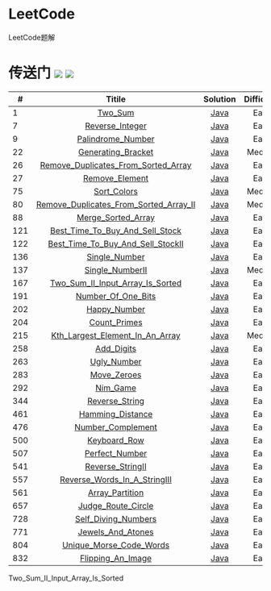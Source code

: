 # LeetCode
LeetCode题解

# 传送门  ![](https://img.shields.io/badge/language-Java-blue.svg) ![](https://img.shields.io/badge/license-MIT-yellow.svg)
 
| #       |   Titile      |     Solution     |         Difficulty         |      Note   
| - | :-: |:-: | :-: | -: | 
|1  | [Two_Sum](https://leetcode-cn.com/problems/two-sum/description/) |  [Java](./Java/Two_Sum/src/com/sise/Solution.java)  |Easy|  |
|7  | [Reverse_Integer](https://leetcode-cn.com/problems/reverse-integer/description/) |  [Java](./Java/Reverse_Integer/src/com/sise/Solution.java)  |Easy|  |
|9  | [Palindrome_Number](https://leetcode-cn.com/problems/palindrome-number/description/) |  [Java](./Java/Palindrome_Number/src/com/sise/Solution.java)  |Easy|  |
|22 | [Generating_Bracket](https://leetcode-cn.com/problems/generate-parentheses/description/) |  [Java](./Java/Generating_Bracket/src/com/sise/Solution.java) |Medium| |
|26  | [Remove_Duplicates_From_Sorted_Array](https://leetcode-cn.com/problems/remove-duplicates-from-sorted-array/description/) |  [Java](./Java/Remove_Duplicates_From_Sorted_Array/src/com/sise/Solution.java)  |Easy|  |
|27  | [Remove_Element](https://leetcode-cn.com/problems/remove-element/description/) |  [Java](./Java/Remove_Element/src/com/sise/Solution.java)  |Easy|  |
|75  | [Sort_Colors](https://leetcode-cn.com/problems/sort-colors/description/) |  [Java](./Java/Sort_Colors/src/com/sise/Solution.java)  |Medium|  |
|80  | [Remove_Duplicates_From_Sorted_Array_II](https://leetcode-cn.com/problems/remove-duplicates-from-sorted-array-ii/description/) |  [Java](./Java/Remove_Duplicates_From_Sorted_Array_II/src/com/sise/Solution.java)  |Medium|  |
|88  | [Merge_Sorted_Array](https://leetcode-cn.com/problems/merge-sorted-array/description/) |  [Java](./Java/Merge_Sorted_Array/src/com/sise/Solution.java)  |Easy| |
|121  | [Best_Time_To_Buy_And_Sell_Stock](https://leetcode-cn.com/problems/best-time-to-buy-and-sell-stock/description/) |  [Java](./Java/Best_Time_To_Buy_And_Sell_Stock/src/com/sise/Solution.java)  |Easy|  |
|122  | [Best_Time_To_Buy_And_Sell_StockII](https://leetcode-cn.com/problems/best-time-to-buy-and-sell-stock-ii/description/) |  [Java](./Java/Best_Time_To_Buy_And_Sell_StockII/src/com/sise/Solution.java)  |Easy|  |
|136 | [Single_Number](https://leetcode-cn.com/problems/single-number/description/) |  [Java](./Java/Single_Number/src/com/sise/Solution.java)  |Easy|  |
|137 | [Single_NumberII](https://leetcode-cn.com/problems/single-number-ii/description/) |  [Java](./Java/Single_NumberII/src/com/sise/Solution.java)  |Medium|  |
|167  | [Two_Sum_II_Input_Array_Is_Sorted](https://leetcode-cn.com/problems/two-sum-ii-input-array-is-sorted/description/) |  [Java](./Java/Two_Sum_II_Input_Array_Is_Sorted/src/com/sise/Solution.java)  |Easy|  |
|191 | [Number_Of_One_Bits](https://leetcode-cn.com/problems/number-of-1-bits/description/) |  [Java](./Java/Number_Of_One_Bits/src/com/sise/Solution.java)  |Easy|  |
|202  | [Happy_Number](https://leetcode-cn.com/problems/happy-number/description/) |  [Java](./Java/Happy_Number/src/com/sise/Solution.java)  |Easy|  |
|204  | [Count_Primes](https://leetcode-cn.com/problems/count-primes/description/) |  [Java](./Java/Count_Primes/src/com/sise/Solution.java)  |Easy|  |
|215  | [Kth_Largest_Element_In_An_Array](https://leetcode-cn.com/problems/kth-largest-element-in-an-array/description/) |  [Java](./Java/Kth_Largest_Element_In_An_Array/src/com/sise/Solution.java)  |Medium|  |
|258  | [Add_Digits](https://leetcode-cn.com/problems/add-digits/description/) |  [Java](./Java/Add_Digits/src/com/sise/Solution.java)  |Easy|  |
|263  | [Ugly_Number](https://leetcode-cn.com/problems/ugly-number/description/) |  [Java](./Java/Ugly_Number/src/com/sise/Solution.java)  |Easy|  |
|283  | [Move_Zeroes](https://leetcode-cn.com/problems/move-zeroes/description/) |  [Java](./Java/Move_Zeroes/src/com/sise/Solution.java)  |Easy|  |
|292  | [Nim_Game](https://leetcode-cn.com/problems/nim-game/description/) |  [Java](./Java/Nim_Game/src/com/sise/Solution.java)  |Easy|  |
|344  | [Reverse_String](https://leetcode-cn.com/problems/reverse-string/description/) |  [Java](./Java/Reverse_String/src/com/sise/Solution.java)  |Easy|  |
|461  | [Hamming_Distance](https://leetcode-cn.com/problems/hamming-distance/description/) |  [Java](./Java/Hamming_Distance/src/com/sise/Solution.java)  |Easy|  |
|476 | [Number_Complement](https://leetcode-cn.com/problems/number-complement/description/) |  [Java](./Java/Number_Complement/src/com/sise/Solution.java)  |Easy|  |
|500  | [Keyboard_Row](https://leetcode-cn.com/problems/keyboard-row/description/) |  [Java](./Java/Keyboard_Row/src/com/sise/Solution.java)  |Easy|  |
|507  | [Perfect_Number](https://leetcode-cn.com/problems/perfect-number/description/) |  [Java](./Java/Perfect_Number/src/com/sise/Solution.java)  |Easy|  |
|541  | [Reverse_StringII](https://leetcode-cn.com/problems/reverse-string-ii/description/) |  [Java](./Java/Reverse_StringII/src/com/sise/Solution.java)  |Easy|  |
|557  | [Reverse_Words_In_A_StringIII](https://leetcode-cn.com/problems/reverse-words-in-a-string-iii/description/) |  [Java](./Java/Reverse_Words_In_A_StringIII/src/com/sise/Solution.java)  |Easy|  |
|561  | [Array_Partition](https://leetcode-cn.com/problems/array-partition-i/description/) |  [Java](./Java/Array_Partition/src/com/sise/Solution.java)  |Easy|  |
|657  | [Judge_Route_Circle](https://leetcode-cn.com/problems/judge-route-circle/description/) |  [Java](./Java/Judge_Route_Circle/src/com/sise/Solution.java)  |Easy|  |
|728  | [Self_Diving_Numbers](https://leetcode-cn.com/problems/self-dividing-numbers/description/) |  [Java](./Java/Self_Diving_Numbers/src/com/sise/Solution.java)  |Easy|  |
|771  | [Jewels_And_Atones](https://leetcode-cn.com/problems/jewels-and-stones/description/) |  [Java](./Java/Jewels_And_Atones/src/com/sise/Solution.java)  |Easy|  |
|804  | [Unique_Morse_Code_Words](https://leetcode-cn.com/problems/unique-morse-code-words/description/) |  [Java](./Java/Unique_Morse_Code_Words/src/com/sise/Solution.java)  |Easy|  |
|832  | [Flipping_An_Image](https://leetcode-cn.com/problems/flipping-an-image/description/) |  [Java](./Java/Flipping_An_Image/src/com/sise/Solution.java)  |Easy|  |

 

Two_Sum_II_Input_Array_Is_Sorted